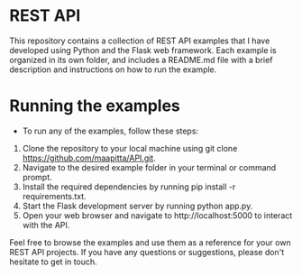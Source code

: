 # REST API 

This repository contains a collection of REST API examples that I have developed using Python and the Flask web framework. Each example is organized in its own folder, and includes a README.md file with a brief description and instructions on how to run the example.

# Running the examples
- To run any of the examples, follow these steps:

1. Clone the repository to your local machine using git clone https://github.com/maapitta/API.git.
2. Navigate to the desired example folder in your terminal or command prompt.
3. Install the required dependencies by running pip install -r requirements.txt.
4. Start the Flask development server by running python app.py.
5. Open your web browser and navigate to http://localhost:5000 to interact with the API.

Feel free to browse the examples and use them as a reference for your own REST API projects. If you have any questions or suggestions, please don't hesitate to get in touch.
